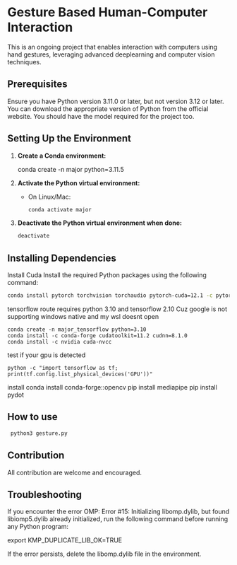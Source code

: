 # Gesture Based Human-Computer Interaction

This is an ongoing project that enables interaction with computers using hand gestures, leveraging advanced deeplearning and computer vision techniques.


## Prerequisites

Ensure you have Python version 3.11.0 or later, but not version 3.12 or later. You can download the appropriate version of Python from the official website.
You should have the model required for the project too.

## Setting Up the Environment

1. **Create a Conda environment:**

    conda create -n major python=3.11.5

2. **Activate the Python virtual environment:**
    - On Linux/Mac:
        ```bash 
        conda activate major
        ```
3. **Deactivate the Python virtual environment when done:**
    ```bash 
    deactivate
    ```

## Installing Dependencies
Install Cuda
Install the required Python packages using the following command:
``` bash
conda install pytorch torchvision torchaudio pytorch-cuda=12.1 -c pytorch -c nvidia
```
tensorflow route
requires python 3.10 and tensorflow 2.10
Cuz google is not supporting windows native and my wsl doesnt open
```
conda create -n major_tensorflow python=3.10
conda install -c conda-forge cudatoolkit=11.2 cudnn=8.1.0
conda install -c nvidia cuda-nvcc
```
test if your gpu is detected 
```
python -c "import tensorflow as tf; print(tf.config.list_physical_devices('GPU'))"
```


install 
conda install conda-forge::opencv
pip install mediapipe
pip install pydot
## How to use

```bash
 python3 gesture.py
```
## Contribution

All contribution are welcome and encouraged.



## Troubleshooting
If you encounter the error OMP: Error #15: Initializing libomp.dylib, but found libiomp5.dylib already initialized, run the following command before running any Python program:

export KMP_DUPLICATE_LIB_OK=TRUE

If the error persists, delete the libomp.dylib file in the environment.
